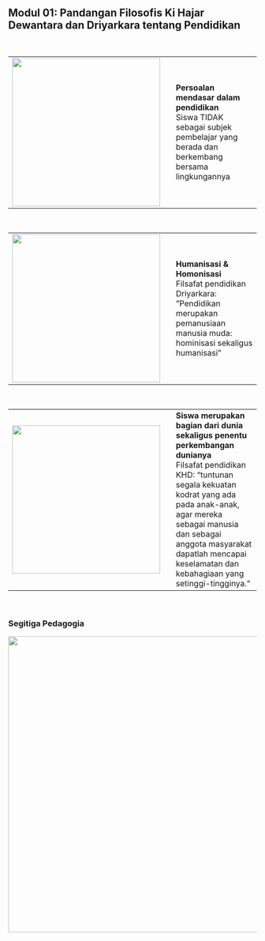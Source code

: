 ## Modul 01: Pandangan Filosofis Ki Hajar Dewantara dan Driyarkara tentang Pendidikan

<br/>

||||
|--|--|:--|
|<img src="https://underconstruction.id/wp-content/uploads/2021/08/modul-1-ilustrasi-1-copy.png" width="300"/>||**Persoalan mendasar dalam pendidikan**<br/>Siswa TIDAK sebagai subjek pembelajar yang berada dan berkembang bersama lingkungannya|

<br/>

||||
|--|--|:--|
|<img src="https://underconstruction.id/wp-content/uploads/2021/08/modul-1-ilustrasi-2-opsi-1-copy.png" width="300"/>||**Humanisasi & Homonisasi**<br/>Filsafat pendidikan Driyarkara: ”Pendidikan merupakan  pemanusiaan manusia muda: hominisasi sekaligus humanisasi”|

<br/>

||||
|--|--|:--|
|<img src="https://underconstruction.id/wp-content/uploads/2021/08/modul-1-ilustrasi-2-opsi-2-copy.png" width="300"/>||**Siswa merupakan bagian dari dunia sekaligus penentu perkembangan dunianya**<br/>Filsafat pendidikan KHD: “tuntunan segala kekuatan kodrat yang ada pada anak-anak, agar mereka sebagai manusia dan sebagai anggota masyarakat dapatlah mencapai keselamatan dan kebahagiaan yang setinggi-tingginya.”|

<br/>

### Segitiga Pedagogia
<img src="https://user-images.githubusercontent.com/68428942/149507201-26c2bfab-ca74-4546-b03b-fcdd58cbb745.png" width="600"/>
